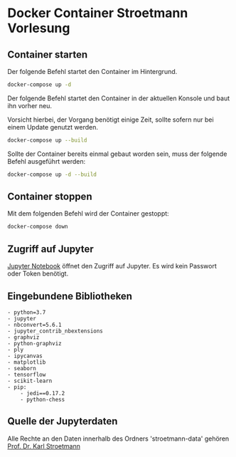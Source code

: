 # Docker Container Stroetmann Vorlesung

## Container starten

Der folgende Befehl startet den Container im Hintergrund.

```bash
docker-compose up -d
```

Der folgende Befehl startet den Container in der aktuellen Konsole und baut ihn vorher neu.

Vorsicht hierbei, der Vorgang benötigt einige Zeit, sollte sofern nur bei einem Update genutzt werden.
```bash
docker-compose up --build
```

Sollte der Container bereits einmal gebaut worden sein, muss der folgende Befehl ausgeführt werden:

```bash
docker-compose up -d --build
```

## Container stoppen

Mit dem folgenden Befehl wird der Container gestoppt:

```bash
docker-compose down
```

## Zugriff auf Jupyter

[Jupyter Notebook](localhost:8888) öffnet den Zugriff auf Jupyter. Es wird kein Passwort oder Token benötigt.

## Eingebundene Bibliotheken

```text
- python=3.7
- jupyter
- nbconvert=5.6.1
- jupyter_contrib_nbextensions
- graphviz
- python-graphviz
- ply
- ipycanvas
- matplotlib
- seaborn
- tensorflow
- scikit-learn
- pip:
    - jedi==0.17.2  
    - python-chess
```

## Quelle der Jupyterdaten

Alle Rechte an den Daten innerhalb des Ordners 'stroetmann-data' gehören [Prof. Dr. Karl Stroetmann](https://github.com/karlstroetmann/)
